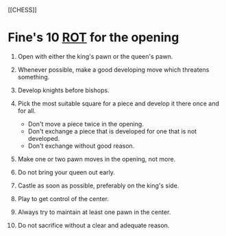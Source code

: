 [[CHESS]]
# Fine's 10 [ROT](ROT.md) for the opening

1. Open with either the king's pawn or the queen's pawn.

2. Whenever possible, make a good developing move which threatens something.

3. Develop knights before bishops.

4. Pick the most suitable square for a piece and develop it there once and for
   all.
   - Don't move a piece twice in the opening.
   - Don't exchange a piece that is developed for one that is not developed.
   - Don't exchange without good reason.

5. Make one or two pawn moves in the opening, not more.

6. Do not bring your queen out early.

7. Castle as soon as possible, preferably on the king's side.

8. Play to get control of the center.

9. Always try to maintain at least one pawn in the center.

10. Do not sacrifice without a clear and adequate reason.
